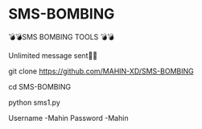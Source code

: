 # SMS-BOMBING

💣💣SMS BOMBING TOOLS 💣💣

Unlimited message sent📱🚀

git clone https://github.com/MAHIN-XD/SMS-BOMBING

cd SMS-BOMBING

python sms1.py

Username -Mahin
Password -Mahin
